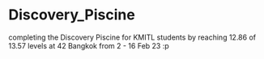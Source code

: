 # Discovery_Piscine

completing the Discovery Piscine for KMITL students by reaching 12.86 of 13.57 levels at 42 Bangkok from 2 - 16 Feb 23 :p
